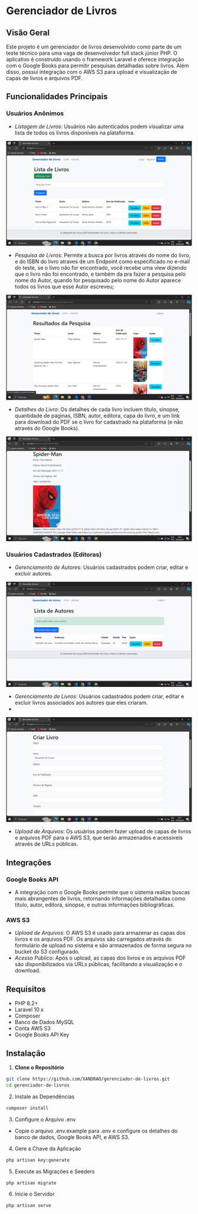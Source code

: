 # Gerenciador de Livros

## Visão Geral

Este projeto é um gerenciador de livros desenvolvido como parte de um teste técnico para uma vaga de desenvolvedor full stack júnior PHP. O aplicativo é construído usando o framework Laravel e oferece integração com o Google Books para permitir pesquisas detalhadas sobre livros. Além disso, possui integração com o AWS S3 para upload e visualização de capas de livros e arquivos PDF.

## Funcionalidades Principais

### Usuários Anônimos

-   _Listagem de Livros_: Usuários não autenticados podem visualizar uma lista de todos os livros disponíveis na plataforma.


<img src="app/.github/images/listadelivros.png" />



-   _Pesquisa de Livros_: Permite a busca por livros através do nome do livro, e do ISBN do livro atraves de um Endpoint como especificado no e-mail do teste, se o livro não for encontrado, você recebe uma view dizendo que o livro não foi encontrado, e também da pra fazer a pesquisa pelo nome do Autor, quando for pesquisado pelo nome do Autor aparece todos os livros que esse Autor escreveu;

<img src="app/.github/images/resultados da pesquisa.png" />





-   _Detalhes do Livro_: Os detalhes de cada livro incluem título, sinopse, quantidade de páginas, ISBN, autor, editora, capa do livro, e um link para download do PDF se o livro for cadastrado na plataforma (e não através do Google Books).

<img src="app/.github/images/detalherdolivro.png" />


### Usuários Cadastrados (Editoras)

-   _Gerenciamento de Autores_: Usuários cadastrados podem criar, editar e excluir autores.

<img src="app/.github/images/criarautor.png" />



-   _Gerenciamento de Livros_: Usuários cadastrados podem criar, editar e excluir livros associados aos autores que eles criaram.
-      
<img src="app/.github/images/criarlivro.png" />


-   _Upload de Arquivos_: Os usuários podem fazer upload de capas de livros e arquivos PDF para o AWS S3, que serão armazenados e acessíveis através de URLs públicas.

## Integrações

### Google Books API

-   A integração com o Google Books permite que o sistema realize buscas mais abrangentes de livros, retornando informações detalhadas como título, autor, editora, sinopse, e outras informações bibliográficas.

### AWS S3

-   _Upload de Arquivos_: O AWS S3 é usado para armazenar as capas dos livros e os arquivos PDF. Os arquivos são carregados através do formulário de upload no sistema e são armazenados de forma segura no bucket do S3 configurado.
-   _Acesso Público_: Após o upload, as capas dos livros e os arquivos PDF são disponibilizados via URLs públicas, facilitando a visualização e o download.

## Requisitos

-   PHP 8.2+
-   Laravel 10.x
-   Composer
-   Banco de Dados MySQL
-   Conta AWS S3
-   Google Books API Key

## Instalação

1. **Clone o Repositório**

```bash
git clone https://github.com/XANDRAO/gerenciador-de-livros.git
cd gerenciador-de-livros
```

2. Instale as Dependências

```bash
composer install
```

3. Configure o Arquivo .env

-   Copie o arquivo .env.example para .env e configure os detalhes do banco de dados, Google Books API, e AWS S3.

4. Gere a Chave da Aplicação

```bash
php artisan key:generate
```

5. Execute as Migrações e Seeders

```bash
php artisan migrate
```

6. Inicie o Servidor

```bash
php artisan serve
```
